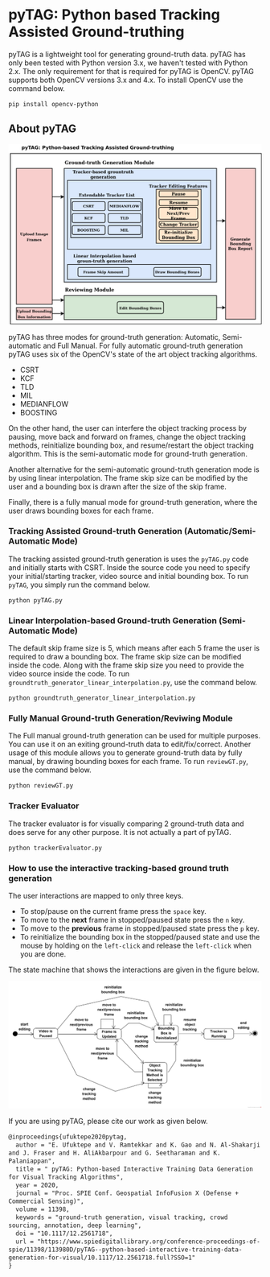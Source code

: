 # pyTAG: Python based Tracking Assisted Ground-truthing

pyTAG is a lightweight tool for generating ground-truth data. pyTAG has only been tested with Python version 3.x, we haven't tested with Python 2.x. The only requirement for that is required for pyTAG is OpenCV. pyTAG supports both OpenCV versions 3.x and 4.x. To install OpenCV use the command below. 

```
pip install opencv-python
```
## About pyTAG


![](/figures/pyTAG_Architecture_color.png)


pyTAG has three modes for ground-truth generation: Automatic, Semi-automatic and Full Manual. For fully automatic ground-truth generation pyTAG uses six of the OpenCV's state of the art object tracking algorithms.
* CSRT
* KCF
* TLD
* MIL
* MEDIANFLOW
* BOOSTING

On the other hand, the user can interfere the object tracking process by pausing, move back and forward on frames, change the object tracking methods, reinitialize bounding box, and resume/restart the object tracking algorithm. This is the semi-automatic mode for ground-truth generation.

Another alternative for the semi-automatic ground-truth generation mode is by using linear interpolation. The frame skip size can be modified by the user and a bounding box is drawn after the size of the skip frame.

Finally, there is a fully manual mode for ground-truth generation, where the user draws bounding boxes for each frame.

### Tracking Assisted Ground-truth Generation (Automatic/Semi-Automatic Mode)
The tracking assisted ground-truth generation is uses the ```pyTAG.py``` code and initially starts with CSRT. Inside the source code you need to specify your initial/starting tracker, video source and initial bounding box. To run ```pyTAG```, you simply run the command below.
```
python pyTAG.py
```

### Linear Interpolation-based Ground-truth Generation (Semi-Automatic Mode)
The default skip frame size is 5, which means after each 5 frame the user is required to draw a bounding box. The frame skip size can be modified inside the code. Along with the frame skip size you need to provide the video source inside the code. To run ``` groundtruth_generator_linear_interpolation.py ```, use the command below.
```
python groundtruth_generator_linear_interpolation.py
```
### Fully Manual Ground-truth Generation/Reviwing Module
The Full manual ground-truth generation can be used for multiple purposes. You can use it on an exiting ground-truth data to edit/fix/correct. Another usage of this module allows you to generate ground-truth data by fully manual, by drawing bounding boxes for each frame. To run ``` reviewGT.py ```, use the command below.
```
python reviewGT.py
```

### Tracker Evaluator
The tracker evaluator is for visually comparing 2 ground-truth data and does serve for any other purpose. It is not actually a part of pyTAG.
```
python trackerEvaluator.py
```

### How to use the interactive tracking-based ground truth generation
The user interactions are mapped to only three keys.
* To stop/pause on the current frame press the ```space``` key.
* To move to the **next** frame in stopped/paused state press the ```n``` key.
* To move to the **previous** frame in stopped/paused state press the ```p``` key.
* To reinitialize the bounding box in the stopped/paused state and use the mouse by holding on the ```left-click``` and release the ```left-click``` when you are done.

The state machine that shows the interactions are given in the figure below.

![](/figures/editingModuleFSMv3.png)

If you are using pyTAG, please cite our work as given below.

```
@inproceedings{ufuktepe2020pytag,
  author = "E. Ufuktepe and V. Ramtekkar and K. Gao and N. Al-Shakarji and J. Fraser and H. AliAkbarpour and G. Seetharaman and K. Palaniappan",
  title = " pyTAG: Python-based Interactive Training Data Generation for Visual Tracking Algorithms",
  year = 2020,
  journal = "Proc. SPIE Conf. Geospatial InfoFusion X (Defense + Commercial Sensing)",
  volume = 11398,
  keywords = "ground-truth generation, visual tracking, crowd sourcing, annotation, deep learning",
  doi = "10.1117/12.2561718",
  url = "https://www.spiedigitallibrary.org/conference-proceedings-of-spie/11398/113980D/pyTAG--python-based-interactive-training-data-generation-for-visual/10.1117/12.2561718.full?SSO=1"
}
```
